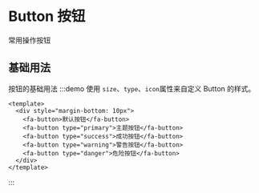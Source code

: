 # Button 按钮
常用操作按钮

## 基础用法
按钮的基础用法
:::demo 使用 `size`、`type`、`icon`属性来自定义 Button 的样式。
```vue
<template>
  <div style="margin-bottom: 10px">
    <fa-button>默认按钮</fa-button>
    <fa-button type="primary">主题按钮</fa-button>
    <fa-button type="success">成功按钮</fa-button>
    <fa-button type="warning">警告按钮</fa-button>
    <fa-button type="danger">危险按钮</fa-button>
  </div>
</template>
```
:::
